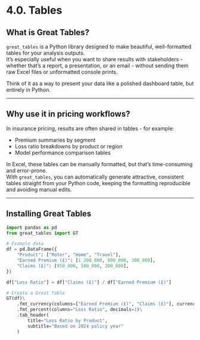 # 4.0. Tables

## What is Great Tables?

`great_tables` is a Python library designed to make beautiful, well-formatted tables for your analysis outputs.  
It’s especially useful when you want to share results with stakeholders - whether that’s a report, a presentation, or an email - without sending them raw Excel files or unformatted console prints.

Think of it as a way to present your data like a polished dashboard table, but entirely in Python.

---

## Why use it in pricing workflows?

In insurance pricing, results are often shared in tables - for example:

- Premium summaries by segment
- Loss ratio breakdowns by product or region
- Model performance comparison tables

In Excel, these tables can be manually formatted, but that’s time-consuming and error-prone.  
With `great_tables`, you can automatically generate attractive, consistent tables straight from your Python code, keeping the formatting reproducible and avoiding manual edits.

---

## Installing Great Tables

```python
import pandas as pd
from great_tables import GT

# Example data
df = pd.DataFrame({
    "Product": ["Motor", "Home", "Travel"],
    "Earned Premium (£)": [1_200_000, 800_000, 300_000],
    "Claims (£)": [950_000, 500_000, 200_000],
})

df["Loss Ratio"] = df["Claims (£)"] / df["Earned Premium (£)"]

# Create a Great Table
GT(df)\
    .fmt_currency(columns=["Earned Premium (£)", "Claims (£)"], currency="GBP")\
    .fmt_percent(columns="Loss Ratio", decimals=1)\
    .tab_header(
        title="Loss Ratio by Product",
        subtitle="Based on 2024 policy year"
    )
```